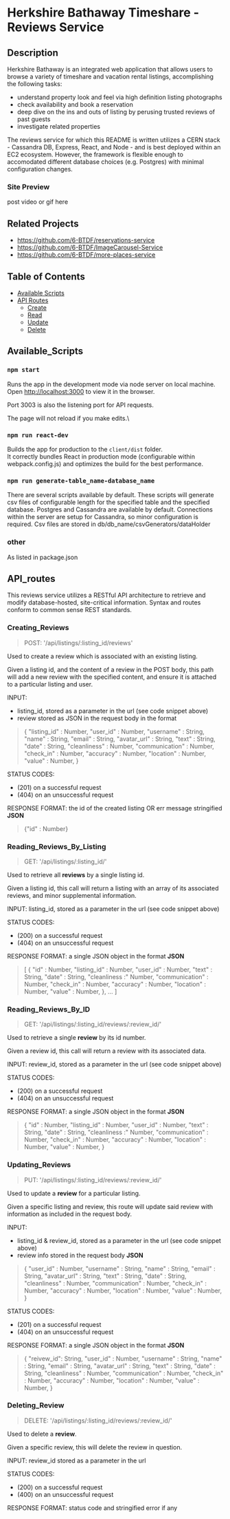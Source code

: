 # Herkshire Bathaway Timeshare - Reviews Service

## Description

Herkshire Bathaway is an integrated web application that allows users to browse a variety of timeshare and vacation rental listings, accomplishing the following tasks:
* understand property look and feel via high definition listing photographs
* check availability and book a reservation
* deep dive on the ins and outs of listing by perusing trusted reviews of past guests
* investigate related properties

The reviews service for which this README is written utilizes a CERN stack - Cassandra DB, Express, React, and Node - and is best deployed within an EC2 ecosystem. However, the framework is flexible enough to accomodated different database choices (e.g. Postgres) with minimal configuration changes.

### Site Preview
post video or gif here

## Related Projects

  - https://github.com/6-BTDF/reservations-service
  - https://github.com/6-BTDF/ImageCarousel-Service
  - https://github.com/6-BTDF/more-places-service

## Table of Contents

- [Available Scripts](#Available_Scripts)
- [API Routes](#API_routes)
  - [Create](#Creating_Listings)
  - [Read](#Reading_Listings)
  - [Update](#Updating_Reviews)
  - [Delete](#Deleting_Reviews)

## Available_Scripts

### `npm start`

Runs the app in the development mode via node server on local machine.\
Open [http://localhost:3000](http://localhost:3003) to view it in the browser.

Port 3003 is also the listening port for API requests.

The page will not reload if you make edits.\

### `npm run react-dev`

Builds the app for production to the `client/dist` folder.\
It correctly bundles React in production mode (configurable within webpack.config.js) and optimizes the build for the best performance.

### `npm run generate-table_name-database_name`

There are several scripts available by default. These scripts will generate csv files of configurable length for the specified table and the specified database. Postgres and Cassandra are available by default. Connections within the server are setup for Cassandra, so minor configuration is required. Csv files are stored in db/db_name/csvGenerators/dataHolder

### other

As listed in package.json

## API_routes

This reviews service utilizes a RESTful API architecture to retrieve and modify database-hosted, site-critical information. Syntax and routes conform to common sense REST standards.

### Creating_Reviews

> POST: '/api/listings/:listing_id/reviews'

Used to create a review which is associated with an existing listing.

Given a listing id, and the content of a review in the POST body, this path will add a new review with the specified content, and ensure it is attached to a particular listing and user.

INPUT:
- listing_id, stored as a parameter in the url (see code snippet above)
- review stored as JSON in the request body in the format
>{
>  "listing_id" : Number,
>  "user_id" : Number,
>  "username" : String,
>  "name" : String,
>  "email" : String,
>  "avatar_url" : String,
>  "text" : String,
>  "date" : String,
>  "cleanliness" : Number,
>  "communication" : Number,
>  "check_in" : Number,
>  "accuracy" : Number,
>  "location" : Number,
>  "value" : Number,
>}

STATUS CODES:
- (201) on a successful request
- (404) on an unsuccessful request

RESPONSE FORMAT: the id of the created listing OR err message stringified
**JSON**
> {"id" : Number}

### Reading_Reviews_By_Listing

> GET: '/api/listings/:listing_id/'

Used to retrieve all **reviews** by a single listing id.

Given a listing id, this call will return a listing with an array of its associated reviews, and minor supplemental information.

INPUT: listing_id, stored as a parameter in the url (see code snippet above)

STATUS CODES:
- (200) on a successful request
- (404) on an unsuccessful request

RESPONSE FORMAT: a single JSON object in the format
**JSON**
>[
>  {
>    "id" : Number,
>    "listing_id" : Number,
>    "user_id" : Number,
>    "text" : String,
>    "date" : String,
>    "cleanliness :" Number,
>    "communication" : Number,
>    "check_in" : Number,
>    "accuracy" : Number,
>    "location" : Number,
>    "value" : Number,
>  },
>  ...
>]


### Reading_Reviews_By_ID

> GET: '/api/listings/:listing_id/reviews/:review_id/'

Used to retrieve a single **review** by its id number.

Given a review id, this call will return a review with its associated data.

INPUT: review_id, stored as a parameter in the url (see code snippet above)

STATUS CODES:
- (200) on a successful request
- (404) on an unsuccessful request

RESPONSE FORMAT: a single JSON object in the format
**JSON**
>{
>  "id" : Number,
>  "listing_id" : Number,
>  "user_id" : Number,
>  "text" : String,
>  "date" : String,
>  "cleanliness :" Number,
>  "communication" : Number,
>  "check_in" : Number,
>  "accuracy" : Number,
>  "location" : Number,
>  "value" : Number,
>}

### Updating_Reviews

> PUT: '/api/listings/:listing_id/reviews/:review_id/'

Used to update a **review** for a particular listing.

Given a specific listing and review, this route will update said review with information as included in the request body.

INPUT:
- listing_id & review_id, stored as a parameter in the url (see code snippet above)
- review info stored in the request body
**JSON**
>{
>  "user_id" : Number,
>  "username" : String,
>  "name" : String,
>  "email" : String,
>  "avatar_url" : String,
>  "text" : String,
>  "date" : String,
>  "cleanliness" : Number,
>  "communication" : Number,
>  "check_in" : Number,
>  "accuracy" : Number,
>  "location" : Number,
>  "value" : Number,
>}

STATUS CODES:
- (201) on a successful request
- (404) on an unsuccessful request

RESPONSE FORMAT: a single JSON object in the format
**JSON**
>{
>  "reivew_id": String,
>  "user_id" : Number,
>  "username" : String,
>  "name" : String,
>  "email" : String,
>  "avatar_url" : String,
>  "text" : String,
>  "date" : String,
>  "cleanliness" : Number,
>  "communication" : Number,
>  "check_in" : Number,
>  "accuracy" : Number,
>  "location" : Number,
>  "value" : Number,
>}

### Deleting_Review

> DELETE: '/api/listings/:listing_id/reviews/:review_id/'

Used to delete a **review**.

Given a specific review, this will delete the review in question.

INPUT: review_id stored as a parameter in the url

STATUS CODES:
- (200) on a successful request
- (400) on an unsuccessful request

RESPONSE FORMAT: status code and stringified error if any

